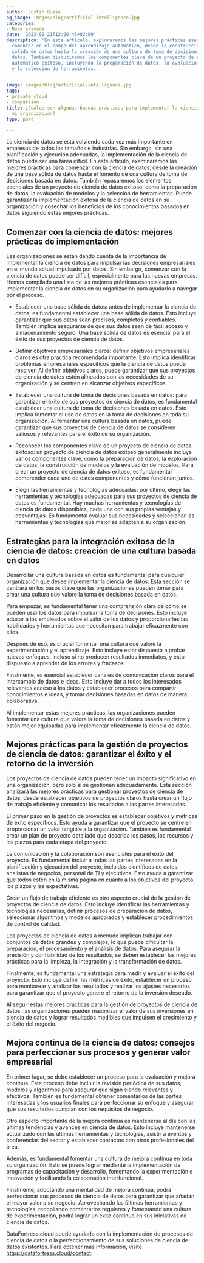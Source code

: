 ```yaml
---
author: Justin Guese
bg_image: images/blog/artificial-intelligence.jpg
categories:
- Nube privada
date: '2023-02-21T12:20:46+02:00'
description: 'En este artículo, exploraremos las mejores prácticas esenciales para
  comenzar en el campo del aprendizaje automático, desde la construcción de una base
  sólida de datos hasta la creación de una cultura de toma de decisiones basada en
  datos. También discutiremos los componentes clave de un proyecto de aprendizaje
  automático exitoso, incluyendo la preparación de datos, la evaluación de modelos
  y la selección de herramientas.

  '
image: images/blog/artificial-intelligence.jpg
tags:
- private cloud
- comparison
title: ¿Cuáles son algunas buenas prácticas para implementar la ciencia de datos en
  mi organización?
type: post

---
```

La ciencia de datos se está volviendo cada vez más importante en empresas de todos los tamaños e industrias. Sin embargo, sin una planificación y ejecución adecuadas, la implementación de la ciencia de datos puede ser una tarea difícil. En este artículo, examinaremos las mejores prácticas para comenzar con la ciencia de datos, desde la creación de una base sólida de datos hasta el fomento de una cultura de toma de decisiones basada en datos. También repasaremos los elementos esenciales de un proyecto de ciencia de datos exitoso, como la preparación de datos, la evaluación de modelos y la selección de herramientas. Puede garantizar la implementación exitosa de la ciencia de datos en su organización y cosechar los beneficios de los conocimientos basados en datos siguiendo estas mejores prácticas.

## Comenzar con la ciencia de datos: mejores prácticas de implementación

Las organizaciones se están dando cuenta de la importancia de implementar la ciencia de datos para impulsar las decisiones empresariales en el mundo actual impulsado por datos. Sin embargo, comenzar con la ciencia de datos puede ser difícil, especialmente para las nuevas empresas. Hemos compilado una lista de las mejores prácticas esenciales para implementar la ciencia de datos en su organización para ayudarlo a navegar por el proceso.

- Establecer una base sólida de datos: antes de implementar la ciencia de datos, es fundamental establecer una base sólida de datos. Esto incluye garantizar que sus datos sean precisos, completos y confiables. También implica asegurarse de que sus datos sean de fácil acceso y almacenamiento seguro. Una base sólida de datos es esencial para el éxito de sus proyectos de ciencia de datos.

- Definir objetivos empresariales claros: definir objetivos empresariales claros es otra práctica recomendada importante. Esto implica identificar problemas empresariales específicos que la ciencia de datos puede resolver. Al definir objetivos claros, puede garantizar que sus proyectos de ciencia de datos estén alineados con las necesidades de su organización y se centren en alcanzar objetivos específicos.

- Establecer una cultura de toma de decisiones basada en datos: para garantizar el éxito de sus proyectos de ciencia de datos, es fundamental establecer una cultura de toma de decisiones basada en datos. Esto implica fomentar el uso de datos en la toma de decisiones en toda su organización. Al fomentar una cultura basada en datos, puede garantizar que sus proyectos de ciencia de datos se consideren valiosos y relevantes para el éxito de su organización.

- Reconocer los componentes clave de un proyecto de ciencia de datos exitoso: un proyecto de ciencia de datos exitoso generalmente incluye varios componentes clave, como la preparación de datos, la exploración de datos, la construcción de modelos y la evaluación de modelos. Para crear un proyecto de ciencia de datos exitoso, es fundamental comprender cada uno de estos componentes y cómo funcionan juntos.

- Elegir las herramientas y tecnologías adecuadas: por último, elegir las herramientas y tecnologías adecuadas para sus proyectos de ciencia de datos es fundamental. Hay muchas herramientas y tecnologías de ciencia de datos disponibles, cada una con sus propias ventajas y desventajas. Es fundamental evaluar sus necesidades y seleccionar las herramientas y tecnologías que mejor se adapten a su organización.

## Estrategias para la integración exitosa de la ciencia de datos: creación de una cultura basada en datos

Desarrollar una cultura basada en datos es fundamental para cualquier organización que desee implementar la ciencia de datos. Esta sección se centrará en los pasos clave que las organizaciones pueden tomar para crear una cultura que valore la toma de decisiones basada en datos.

Para empezar, es fundamental tener una comprensión clara de cómo se pueden usar los datos para impulsar la toma de decisiones. Esto incluye educar a los empleados sobre el valor de los datos y proporcionarles las habilidades y herramientas que necesitan para trabajar eficazmente con ellos.

Después de eso, es crucial fomentar una cultura que valore la experimentación y el aprendizaje. Esto incluye estar dispuesto a probar nuevos enfoques, incluso si no producen resultados inmediatos, y estar dispuesto a aprender de los errores y fracasos.

Finalmente, es esencial establecer canales de comunicación claros para el intercambio de datos e ideas. Esto incluye dar a todos los interesados relevantes acceso a los datos y establecer procesos para compartir conocimientos e ideas, y tomar decisiones basadas en datos de manera colaborativa.

Al implementar estas mejores prácticas, las organizaciones pueden fomentar una cultura que valora la toma de decisiones basada en datos y están mejor equipadas para implementar eficazmente la ciencia de datos.

## Mejores prácticas para la gestión de proyectos de ciencia de datos: garantizar el éxito y el retorno de la inversión

Los proyectos de ciencia de datos pueden tener un impacto significativo en una organización, pero solo si se gestionan adecuadamente. Esta sección analizará las mejores prácticas para gestionar proyectos de ciencia de datos, desde establecer objetivos de proyectos claros hasta crear un flujo de trabajo eficiente y comunicar los resultados a las partes interesadas.

El primer paso en la gestión de proyectos es establecer objetivos y métricas de éxito específicos. Esto ayuda a garantizar que el proyecto se centre en proporcionar un valor tangible a la organización. También es fundamental crear un plan de proyecto detallado que describa los pasos, los recursos y los plazos para cada etapa del proyecto.

La comunicación y la colaboración son esenciales para el éxito del proyecto. Es fundamental incluir a todas las partes interesadas en la planificación y ejecución del proyecto, incluidos científicos de datos, analistas de negocios, personal de TI y ejecutivos. Esto ayuda a garantizar que todos estén en la misma página en cuanto a los objetivos del proyecto, los plazos y las expectativas.

Crear un flujo de trabajo eficiente es otro aspecto crucial de la gestión de proyectos de ciencia de datos. Esto incluye identificar las herramientas y tecnologías necesarias, definir procesos de preparación de datos, seleccionar algoritmos y modelos apropiados y establecer procedimientos de control de calidad.

Los proyectos de ciencia de datos a menudo implican trabajar con conjuntos de datos grandes y complejos, lo que puede dificultar la preparación, el procesamiento y el análisis de datos. Para asegurar la precisión y confiabilidad de los resultados, se deben establecer las mejores prácticas para la limpieza, la integración y la transformación de datos.

Finalmente, es fundamental una estrategia para medir y evaluar el éxito del proyecto. Esto incluye definir las métricas de éxito, establecer un proceso para monitorear y analizar los resultados y realizar los ajustes necesarios para garantizar que el proyecto genere el retorno de la inversión deseado.

Al seguir estas mejores prácticas para la gestión de proyectos de ciencia de datos, las organizaciones pueden maximizar el valor de sus inversiones en ciencia de datos y lograr resultados medibles que impulsen el crecimiento y el éxito del negocio.

## Mejora continua de la ciencia de datos: consejos para perfeccionar sus procesos y generar valor empresarial

En primer lugar, se debe establecer un proceso para la evaluación y mejora continua. Este proceso debe incluir la revisión periódica de sus datos, modelos y algoritmos para asegurar que sigan siendo relevantes y efectivos. También es fundamental obtener comentarios de las partes interesadas y los usuarios finales para perfeccionar su enfoque y asegurar que sus resultados cumplan con los requisitos de negocio.

Otro aspecto importante de la mejora continua es mantenerse al día con las últimas tendencias y avances en ciencia de datos. Esto incluye mantenerse actualizado con las últimas herramientas y tecnologías, asistir a eventos y conferencias del sector y establecer contactos con otros profesionales del área.

Además, es fundamental fomentar una cultura de mejora continua en toda su organización. Esto se puede lograr mediante la implementación de programas de capacitación y desarrollo, fomentando la experimentación e innovación y facilitando la colaboración interfuncional.

Finalmente, adoptando una mentalidad de mejora continua, podrá perfeccionar sus procesos de ciencia de datos para garantizar que añadan el mayor valor a su negocio. Aprovechando las últimas herramientas y tecnologías, recopilando comentarios regulares y fomentando una cultura de experimentación, podrá lograr un éxito continuo en sus iniciativas de ciencia de datos.

DataFortress.cloud puede ayudarlo con la implementación de procesos de ciencia de datos o la perfeccionamiento de sus soluciones de ciencia de datos existentes. Para obtener más información, visite https://datafortress.cloud/contact.
